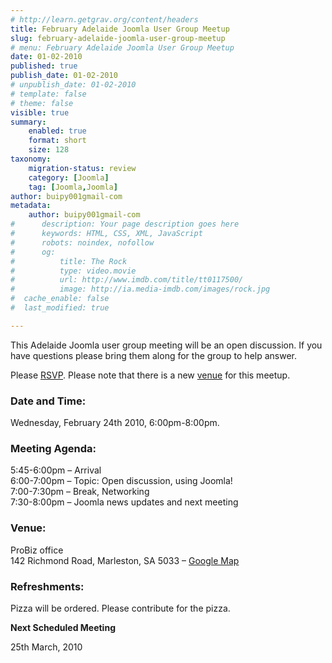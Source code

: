 ```yaml
---
# http://learn.getgrav.org/content/headers
title: February Adelaide Joomla User Group Meetup
slug: february-adelaide-joomla-user-group-meetup
# menu: February Adelaide Joomla User Group Meetup
date: 01-02-2010
published: true
publish_date: 01-02-2010
# unpublish_date: 01-02-2010
# template: false
# theme: false
visible: true
summary:
    enabled: true
    format: short
    size: 128
taxonomy:
    migration-status: review
    category: [Joomla]
    tag: [Joomla,Joomla]
author: buipy001gmail-com
metadata:
    author: buipy001gmail-com
#      description: Your page description goes here
#      keywords: HTML, CSS, XML, JavaScript
#      robots: noindex, nofollow
#      og:
#          title: The Rock
#          type: video.movie
#          url: http://www.imdb.com/title/tt0117500/
#          image: http://ia.media-imdb.com/images/rock.jpg
#  cache_enable: false
#  last_modified: true

---
```


This Adelaide Joomla user group meeting will be an open discussion. If you have questions please bring them along for the group to help answer.

Please [RSVP](http://www.pbwebdev.com.au/registration/). Please note that there is a new [venue](http://www.pbwebdev.com.au/news/february-adelaide-joomla-user-group-meetup.html#venue "link to Joomla Meetup venue") for this meetup.

### Date and Time:

Wednesday, February 24th 2010, 6:00pm-8:00pm.

### Meeting Agenda:

5:45-6:00pm – Arrival  
 6:00-7:00pm – Topic: Open discussion, using Joomla!  
 7:00-7:30pm – Break, Networking  
 7:30-8:00pm – Joomla news updates and next meeting

### <a name="venue"></a>

### Venue:

ProBiz office  
 142 Richmond Road, Marleston, SA 5033 – [Google Map](http://maps.google.com.au/maps?f=q&hl=en&geocode=&q=142+Richmond+Road,+Marleston,+SA+5033&sll=-34.936362,138.575449&sspn=0.016395,0.029182&ie=UTF8&ct=clnk&cd=1 "link to Google Map location of ProBiz")

### Refreshments:

Pizza will be ordered. Please contribute for the pizza.

**Next Scheduled Meeting**

25th March, 2010